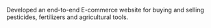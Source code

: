 Developed an end-to-end E-commerce website for buying and selling pesticides, fertilizers and agricultural tools.
